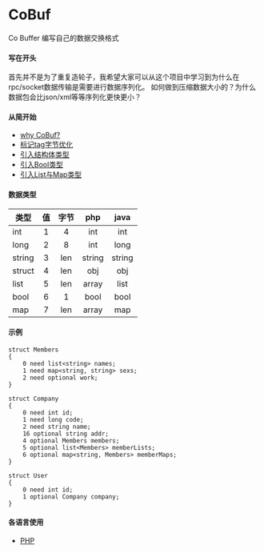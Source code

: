 # CoBuf
Co Buffer 编写自己的数据交换格式

#### 写在开头
首先并不是为了重复造轮子，我希望大家可以从这个项目中学习到为什么在rpc/socket数据传输是需要进行数据序列化。
如何做到压缩数据大小的？为什么数据包会比json/xml等等序列化更快更小？

#### 从简开始
* [why CoBuf?](doc/why.md)
* [标记tag字节优化](doc/why-tag-opt.md)
* [引入结构体类型](doc/struct.md)
* [引入Bool类型](doc/bool.md)
* [引入List与Map类型](../doc/list-map.md)

#### 数据类型
类型|值|字节|php|java
---|:---:|:---:|:---:|:---:|
int|1|4|int|int
long|2|8|int|long
string|3|len|string|string
struct|4|len|obj|obj
list|5|len|array|list
bool|6|1|bool|bool
map|7|len|array|map

#### 示例
```
struct Members
{
    0 need list<string> names;
    1 need map<string, string> sexs;
    2 need optional work;
}

struct Company
{
    0 need int id;
    1 need long code;
    2 need string name;
    16 optional string addr;
    4 optional Members members;
    5 optional list<Members> memberLists;
    6 optional map<string, Members> memberMaps;
}

struct User
{
    0 need int id;
    1 optional Company company;
}
```

#### 各语言使用
* [PHP](demo/php/example.php)